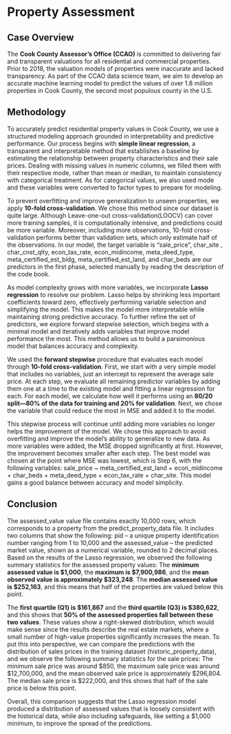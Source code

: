 # Property Assessment

## Case Overview

The **Cook County Assessor’s Office (CCAO)** is committed to delivering fair and transparent valuations for all residential and commercial properties. Prior to 2018, the valuation models of properties were inaccurate and lacked transparency. As part of the CCAO data science team, we aim to develop an accurate machine learning model to predict the values of over 1.8 million properties in Cook County, the second most populous county in the U.S. 

## Methodology

To accurately predict residential property values in Cook County, we use a structured modeling approach grounded in interpretability and predictive performance. Our process begins with **simple linear regression**, a transparent and interpretable method that establishes a baseline by estimating the relationship between property characteristics and their sale prices. Dealing with missing values in numeric columns, we filled them with their respective mode, rather than mean or median, to maintain consistency with categorical treatment. As for categorical values, we also used mode and these variables were converted to factor types to prepare for modeling.

To prevent overfitting and improve generalization to unseen properties, we apply **10-fold cross-validation**. We chose this method since our dataset is quite large. Although Leave-one-out cross-validation(LOOCV) can cover more training samples, it is computationally intensive, and predictions could be more variable. Moreover, including more observations, 10-fold cross-validation performs better than validation sets, which only estimate half of the observations. In our model, the target variable is “sale_price”, char_site , char_cnst_qlty,  econ_tax_rate, econ_midincome, meta_deed_type, meta_certified_est_bldg, meta_certified_est_land, and char_beds are our predictors in the first phase, selected manually by reading the description of the code book.

As model complexity grows with more variables, we incorporate **Lasso regression** to resolve our problem. Lasso helps by shrinking less important coefficients toward zero, effectively performing variable selection and simplifying the model. This makes the model more interpretable while maintaining strong predictive accuracy.
To further refine the set of predictors, we explore forward stepwise selection, which begins with a minimal model and iteratively adds variables that improve model performance the most. This method allows us to build a parsimonious model that balances accuracy and complexity.

We used the **forward stepwise** procedure that evaluates each model through **10-fold cross-validation**. First, we start with a very simple model that includes no variables, just an intercept to represent the average sale price. At each step, we evaluate all remaining predictor variables by adding them one at a time to the existing model and fitting a linear regression for each. For each model, we calculate how well it performs using an **80/20 split—80% of the data for training and 20% for validation**. Next, we chose the variable that could reduce the most in MSE and added it to the model. 

This stepwise process will continue until adding more variables no longer helps the improvement of the model. We chose this approach to avoid overfitting and improve the model’s ability to generalize to new data. As more variables were added, the MSE dropped significantly at first. However, the improvement becomes smaller after each step. The best model was chosen at the point where MSE was lowest, which is Step 6, with the following variables: sale_price ~ meta_certified_est_land + econ_midincome + char_beds + meta_deed_type + econ_tax_rate + char_site. This model gains a good balance between accuracy and model simplicity.

## Conclusion

The assessed_value value file contains exactly 10,000 rows, which corresponds to a property from the predict_property_data file. It includes two columns that show the following: pid – a unique property identification number ranging from 1 to 10,000 and the assessed_value – the predicted market value, shown as a numerical variable, rounded to 2 decimal places. 
Based on the results of the Lasso regression, we observed the following summary statistics for the assessed property values: The **minimum assessed value is $1,000**, the **maximum is $7,900,986**, and the **mean observed value is approximately $323,248**. The **median assessed value is $252,163**, and this means that half of the properties are valued below this point. 

The **first quartile (Q1) is $161,867** and the **third quartile (Q3) is $380,622**, and this shows that **50% of the assessed properties fall between these two values**. These values show a right-skewed distribution, which would make sense since the results describe the real estate markets, where a small number of high-value properties significantly increases the mean. 
To put this into perspective, we can compare the predictions with the distribution of sales prices in the training dataset (historic_property_data), and we observe the following summary statistics for the sale prices: The minimum sale price was around $850, the maximum sale price was around $12,700,000, and the mean observed sale price is approximately $296,804. The median sale price is $222,000, and this shows that half of the sale price is below this point. 

Overall, this comparison suggests that the Lasso regression model produced a distribution of assessed values that is loosely consistent with the historical data, while also including safeguards, like setting a $1,000 minimum, to improve the spread of the predictions.

